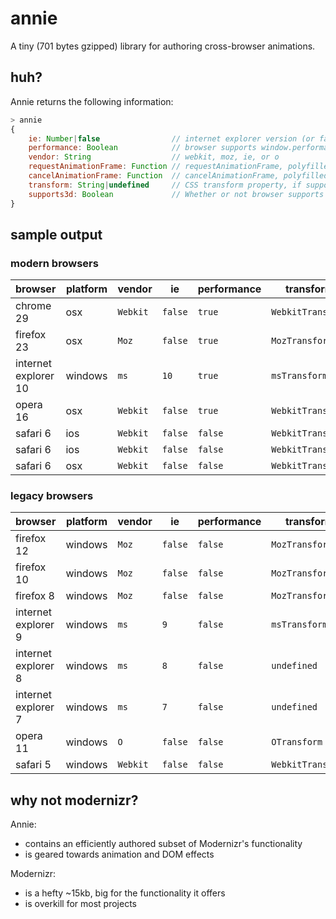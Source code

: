 # annie

A tiny (701 bytes gzipped) library for authoring cross-browser animations.

## huh?

Annie returns the following information:

```js
> annie
{
	ie: Number|false				// internet explorer version (or false)
	performance: Boolean			// browser supports window.performance
	vendor: String					// webkit, moz, ie, or o
	requestAnimationFrame: Function	// requestAnimationFrame, polyfilled if necessary
	cancelAnimationFrame: Function	// cancelAnimationFrame, polyfilled if necessary
	transform: String|undefined		// CSS transform property, if supported
	supports3d: Boolean				// Whether or not browser supports 3D CSS transforms
}
```

## sample output

### modern browsers
| browser				| platform 	| vendor	| ie		| performance		| transform			| supports3d	|
|-----------------------|-----------|-----------|-----------|-------------------|-------------------|---------------|
| chrome 29				| osx		| `Webkit`	| `false`	| `true`			| `WebkitTransform`	| `true`		|
| firefox 23			| osx		| `Moz`	 	| `false`	| `true`			| `MozTransform`	| `true`		|
| internet explorer 10	| windows	| `ms`		| `10`		| `true`			| `msTransform`		| `true`		|
| opera 16				| osx		| `Webkit`	| `false`	| `true`			| `WebkitTransform`	| `true`		|
| safari 6				| ios		| `Webkit`	| `false`	| `false`			| `WebkitTransform`	| `true`		|
| safari 6				| ios		| `Webkit`	| `false`	| `false`			| `WebkitTransform`	| `true`		|
| safari 6				| osx		| `Webkit`	| `false`	| `false`			| `WebkitTransform`	| `true`		|

### legacy browsers
| browser				| platform 	| vendor	| ie		| performance		| transform			| supports3d	|
|-----------------------|-----------|-----------|-----------|-------------------|-------------------|---------------|
| firefox 12			| windows	| `Moz`		| `false`	| `false`			| `MozTransform`	| `true`		|
| firefox 10			| windows	| `Moz`		| `false`	| `false`			| `MozTransform`	| `true`		|
| firefox 8				| windows	| `Moz`		| `false`	| `false`			| `MozTransform`	| `false`		|
| internet explorer 9	| windows	| `ms`		| `9`		| `false`			| `msTransform`		| `false`		|
| internet explorer 8	| windows	| `ms`		| `8`		| `false`			| `undefined`		| `false`		|
| internet explorer 7	| windows	| `ms`		| `7`		| `false`			| `undefined`		| `false`		|
| opera 11				| windows	| `O`		| `false`	| `false`			| `OTransform`		| `false`		|
| safari 5				| windows	| `Webkit`	| `false`	| `false`			| `WebkitTransform`	| `true`		|

## why not modernizr?

Annie:

- contains an efficiently authored subset of Modernizr's functionality
- is geared towards animation and DOM effects

Modernizr:

- is a hefty ~15kb, big for the functionality it offers
- is overkill for most projects